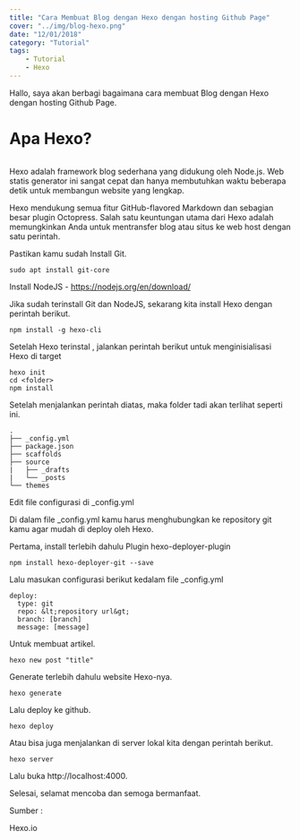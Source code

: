 ```yaml
---
title: "Cara Membuat Blog dengan Hexo dengan hosting Github Page"
cover: "../img/blog-hexo.png"
date: "12/01/2018"
category: "Tutorial"
tags:
    - Tutorial
    - Hexo
---
```

Hallo, saya akan berbagi bagaimana cara membuat Blog dengan Hexo dengan hosting Github Page.

# Apa Hexo?

<img src="../img/blog.hexo.png" alt="">


Hexo adalah framework blog sederhana  yang didukung oleh Node.js. Web statis generator ini sangat cepat dan hanya membutuhkan waktu beberapa detik untuk membangun website yang lengkap.

Hexo mendukung semua fitur GitHub-flavored Markdown dan sebagian besar plugin Octopress. Salah satu keuntungan utama dari Hexo adalah memungkinkan Anda untuk mentransfer blog atau situs ke web host dengan satu perintah.

Pastikan kamu sudah Install Git.

```	
sudo apt install git-core
```

Install NodeJS - https://nodejs.org/en/download/

Jika sudah terinstall Git dan NodeJS, sekarang kita install Hexo dengan perintah berikut.

```	
npm install -g hexo-cli
```

Setelah Hexo terinstal , jalankan perintah berikut untuk menginisialisasi Hexo di target

```	
hexo init 
cd <folder>
npm install
```

Setelah menjalankan perintah diatas, maka folder tadi akan terlihat seperti ini.

```
.
├── _config.yml
├── package.json
├── scaffolds
├── source
|   ├── _drafts
|   └── _posts
└── themes
```

Edit file configurasi di _config.yml

Di dalam file _config.yml kamu harus menghubungkan ke repository git kamu agar mudah di deploy oleh Hexo.

Pertama, install terlebih dahulu Plugin hexo-deployer-plugin

```
npm install hexo-deployer-git --save
```

Lalu masukan configurasi berikut kedalam file _config.yml
```
deploy:
  type: git
  repo: &lt;repository url&gt;
  branch: [branch]
  message: [message]
```

Untuk membuat artikel.

```
hexo new post "title"
```

Generate terlebih dahulu website Hexo-nya.

```
hexo generate
```

Lalu deploy ke github.

```
hexo deploy
```

Atau bisa juga menjalankan di server lokal kita dengan perintah berikut.

```
hexo server
```

Lalu buka http://localhost:4000.

Selesai, selamat mencoba dan semoga bermanfaat.

Sumber :

Hexo.io
